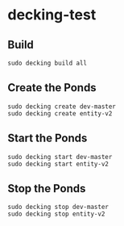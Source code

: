 # decking-test

## Build

```text
sudo decking build all
```




## Create the Ponds

```text
sudo decking create dev-master
sudo decking create entity-v2
```

## Start the Ponds

```text
sudo decking start dev-master
sudo decking start entity-v2
```



## Stop the Ponds

```text
sudo decking stop dev-master
sudo decking stop entity-v2
```






